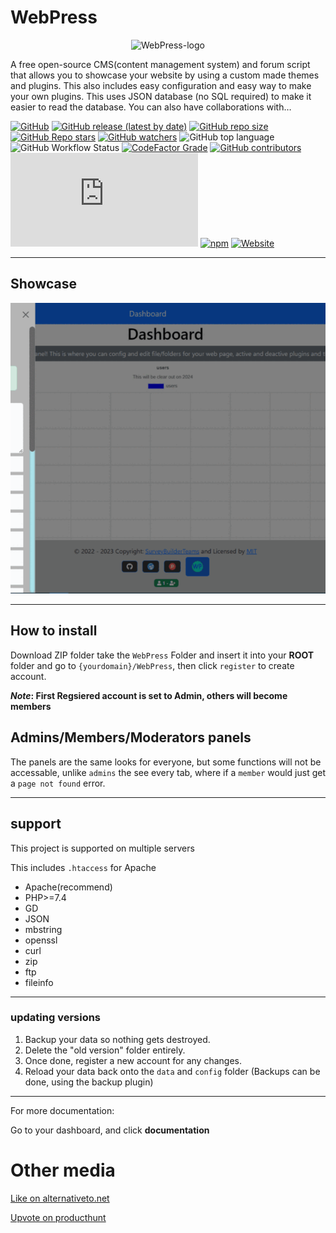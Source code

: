 # WebPress
<p align="center"><img src="https://github.com/surveybuilderteams/WebPress/blob/master/WebPress/themes/default/images/256x256.png?raw=true" alt="WebPress-logo" title="WebPress-logo"/></p>

A free open-source CMS(content management system) and forum script that allows you to showcase your website by using a custom made themes and plugins. This also includes easy configuration and easy way to make your own plugins. This uses JSON database (no SQL required) to make it easier to read the database. You can also have collaborations with…
 
[![GitHub](https://img.shields.io/github/license/XHiddenProjects1/webpress?color=blue&style=plastic)](https://github.com/surveybuilderteams/WebPress/blob/master/LICENSE)
[![GitHub release (latest by date)](https://img.shields.io/github/v/release/XHiddenProjects1/webpress?color=orange&label=version&style=plastic)](https://github.com/XHiddenProjects1/WebPress/releases)
[![GitHub repo size](https://img.shields.io/github/repo-size/XHiddenProjects1/webpress?color=red&label=Download%20Size&style=plastic)](https://github.com/XHiddenProjects1/WebPress/archive/refs/heads/master.zip)
[![GitHub Repo stars](https://img.shields.io/github/stars/XHiddenProjects1/webpress?style=plastic)](https://github.com/XHiddenProjects1/WebPress/stargazers)
[![GitHub watchers](https://img.shields.io/github/watchers/XHiddenProjects1/webpress?color=green&style=plastic)](https://github.com/XHiddenProjects1/WebPress/watchers)
![GitHub top language](https://img.shields.io/github/languages/top/XHiddenProjects1/webpress)
![GitHub Workflow Status](https://img.shields.io/github/actions/workflow/status/XHiddenProjects1/webpress/php.yml)
[![CodeFactor Grade](https://img.shields.io/codefactor/grade/github/XHiddenProjects1/webpress?style=plastic)](https://www.codefactor.io/repository/github/surveybuilderteams/webpress)
[![GitHub contributors](https://img.shields.io/github/contributors/XHiddenProjects1/webpress?style=plastic)](https://github.com/XHiddenProjects1/WebPress/graphs/contributors)
[![Matrix](https://img.shields.io/matrix/WebPressChat:matrix.org)](https://matrix.to/#/#WebPressChat:matrix.org)
[![npm](https://img.shields.io/npm/v/@surveybuilder-admin/webpress)](https://www.npmjs.com/package/@surveybuilder-admin/webpress)
[![Website](https://img.shields.io/website?up_message=online&url=http%3A%2F%2Fwebpress1.epizy.com)](https://webpress1.epizy.com/)

***

## Showcase
![WebPress](./showcase/showcase.gif)

***

## How to install
Download ZIP folder take the `WebPress` Folder and insert it into your **ROOT** folder and go to `{yourdomain}/WebPress`, then click `register` to create account.

**_Note_: First Regsiered account is set to Admin, others will become members**


## Admins/Members/Moderators panels
The panels are the same looks for everyone, but some functions will not be accessable, unlike `admins` the see every tab, where if a `member` would just get a `page not found` error.

***

## support 

This project is supported on multiple servers


This includes `.htaccess` for Apache
* Apache(recommend)
* PHP>=7.4
* GD
* JSON
* mbstring
* openssl
* curl
* zip
* ftp
* fileinfo
***

### updating versions
1. Backup your data so nothing gets destroyed.
2. Delete the "old version" folder entirely.
3. Once done, register a new account for any changes.
4. Reload your data back onto the `data` and `config` folder
(Backups can be done, using the backup plugin)
***

For more documentation:

Go to your dashboard, and click __documentation__

# Other media
[Like on alternativeto.net](https://alternativeto.net/software/webpress/about)

[Upvote on producthunt](https://www.producthunt.com/posts/webpress)
